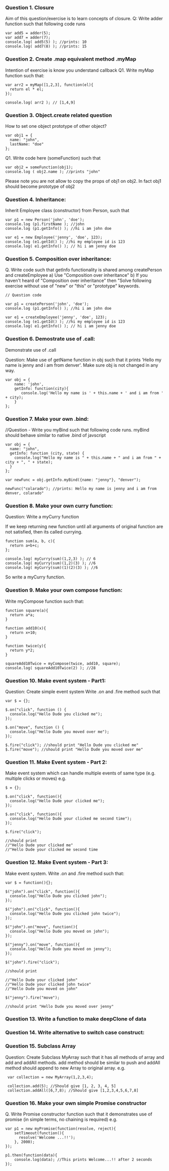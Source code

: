 ### Question 1. Closure
Aim of this question/exercise is to learn concepts of closure.
Q: Write adder function such that following code runs

    var add5 = adder(5);
    var add7 = adder(7);
    console.log( add5(5) ); //prints: 10
    console.log( add7(8) ); //prints: 15


### Question 2. Create .map equivalent method .myMap
Intention of exercise is know you understand callback
Q1. Write myMap function such that:

    var arr2 = myMap([1,2,3], function(el){
      return el * el;
    });

    console.log( arr2 ); // [1,4,9]


### Question 3. Object.create related question
How to set one object prototype of other object?

    var obj1 = {
      name: "john",
      lastName: "doe"
    };

Q1. Write code here (someFunction) such that

    var obj2 = someFunction(obj1);
    console.log ( obj2.name ); //prints "john"

Please note you are not allow to copy the props of obj1 on obj2. In fact obj1 should become prototype of obj2


### Question 4. Inheritance:
Inherit Employee class (constructor) from Person, such that

    var p1 = new Person('john', 'doe');
    console.log (p1.firstName ); //john
    console.log (p1.getInfo() ); //hi i am john doe

    var e1 = new Employee('jenny', 'doe', 123);
    console.log (e1.getId() ); //hi my employee id is 123
    console.log( e1.getInfo() ); // hi i am jenny doe




### Question 5. Composition over inheritance:

Q. Write code such that getInfo functionality is shared among createPerson and createEmployee
a) Use "Composition over inheritance"
b) If you haven't heard of "Composition over inheritance" then "Solve following exercise without use of "new" or "this" or "prototype" keywords.

    // Question code

    var p1 = createPerson('john', 'doe');
    console.log (p1.getInfo() ); //hi i am john doe

    var e1 = createEmployee('jenny', 'doe', 123);
    console.log (e1.getId() ); //hi my employee id is 123
    console.log( e1.getInfo() ); // hi i am jenny doe




### Question 6. Demostrate use of .call:

  Demonstrate use of .call

Question: Make use of getName function in obj such that it prints 'Hello my name is jenny and i am from
denver'. Make sure obj is not changed in any way.


    var obj = {
        name: 'john',
        getInfo: function(city){
           console.log('Hello my name is ' + this.name + ' and i am from ' + city);
        }
    };


### Question 7. Make your own .bind:


//Question - Write you myBind such that following code runs. myBind should behave similar to native .bind of javscript

    var obj = {
      name: "john",
      getInfo: function (city, state) {
        console.log("Hello my name is " + this.name + " and i am from " + city + ", " + state);
      }
    };

    var newFunc = obj.getInfo.myBind({name: "jenny"}, "denver");

    newFunc("colarado"); //prints: Hello my name is jenny and i am from denver, colarado"


### Question 8. Make your own curry function:

Question: Write a myCurry function

If we keep returning new function until all arguments of original function are not satisfied, then
its called currying.


    function sum(a, b, c){
      return a+b+c;
    };

    console.log( myCurry(sum)(1,2,3) ); // 6
    console.log( myCurry(sum)(1,2)(3) ); //6
    console.log( myCurry(sum)(1)(2)(3) ); //6

So write a myCurry function.


### Question 9. Make your own compose function:

Write myCompose function such that:

    function square(a){
      return a*a;
    }

    function add10(x){
      return x+10;
    }

    function twice(y){
      return y*2;
    }

    squareAdd10Twice = myCompose(twice, add10, square);
    console.log( squareAdd10Twice(2) ); //28


### Question 10. Make event system - Part1:
Question: Create simple event system
Write .on and .fire method such that


    var $ = {};

    $.on("click", function () {
      console.log("Hello Dude you clicked me");
    });

    $.on("move", function () {
      console.log("Hello Dude you moved over me");
    });

    $.fire("click"); //should print "Hello Dude you clicked me"
    $.fire("move"); //should print "Hello Dude you moved over me"


### Question 11. Make Event system - Part 2:

Make event system which can handle multiple events of same type (e.g. multiple clicks or moves)
e.g.

    $ = {};

    $.on("click", function(){
      console.log("Hello Dude your clicked me");
    });

    $.on("click", function(){
      console.log("Hello Dude your clicked me second time");
    });

    $.fire("click");

    //should print
    //"Hello Dude your clicked me"
    //"Hello Dude your clicked me second time

### Question 12. Make Event system - Part 3:

Make event system. Write .on and .fire method such that:

    var $ = function(){};

    $("john").on("click", function(){
      console.log("Hello Dude you clicked john");
    });

    $("john").on("click", function(){
      console.log("Hello Dude you clicked john twice");
    });

    $("john").on("move", function(){
      console.log("Hello Dude you moved on john");
    });

    $("jenny").on("move", function(){
      console.log("Hello Dude you moved on jenny");
    });

    $("john").fire("click");

    //should print

    //"Hello Dude your clicked john"
    //"Hello Dude your clicked john twice"
    //"Hello Dude you moved on john"

    $("jenny").fire("move");

    //should print "Hello Dude you moved over jenny"


   ### Question 13. Write a function to make deepClone of data

   ### Question 14. Write alternative to switch case construct:

   ### Question 15. Subclass Array
   Question:
  Create Subclass MyArray such that it has all methods of array and add and addAll methods.
  add method should be similar to push and addAll method should append to new Array to original array.
  e.g.

     var collection = new MyArray(1,2,3,4);

     collection.add(5); //Should give [1, 2, 3, 4, 5]
     collection.addAll([6,7,8); //Should give [1,2,3,4,5,6,7,8]

 ### Question 16. Make your own simple Promise constructor
Q. Write Promise constructor function such that it demonstrates use of promise (in simple terms, no chaining is required)
e.g.

    var p1 = new myPromise(function(resolve, reject){
        setTimeout(function(){
          resolve('Welcome ...!!');
        }, 2000);
    });

    p1.then(function(data){
        console.log(data); //This prints Welcome...!! after 2 seconds
    });



